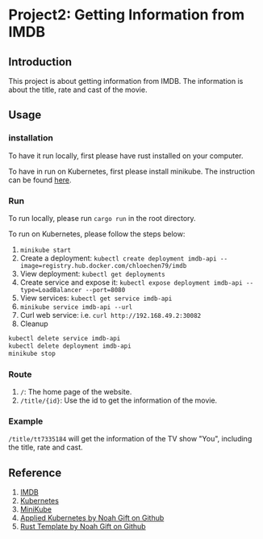 # Project2: Getting Information from IMDB

## Introduction

This project is about getting information from IMDB. The information is about the title, rate and cast of the movie.

## Usage

### installation

To have it run locally, first please have rust installed on your computer.  

To have in run on Kubernetes, first please install minikube. The instruction can be found [here](https://minikube.sigs.k8s.io/docs/start/).

### Run

To run locally, please run `cargo run` in the root directory.  

To run on Kubernetes, please follow the steps below:

1. `minikube start`
2. Create a deployment: `kubectl create deployment imdb-api --image=registry.hub.docker.com/chloechen79/imdb`
3. View deployment: `kubectl get deployments`
6. Create service and expose it: `kubectl expose deployment imdb-api --type=LoadBalancer --port=8080`
7. View services:  `kubectl get service imdb-api`
8.  `minikube service imdb-api --url`
9. Curl web service: i.e. `curl http://192.168.49.2:30082`
10. Cleanup
```bash
kubectl delete service imdb-api
kubectl delete deployment imdb-api
minikube stop
````

### Route

1. `/`: The home page of the website.
2. `/title/{id}`: Use the id to get the information of the movie.

### Example

`/title/tt7335184` will get the information of the TV show "You", including the title, rate and cast.

## Reference

1. [IMDB](https://www.imdb.com/)
2. [Kubernetes](https://kubernetes.io/docs/tutorials/hello-minikube/)
3. [MiniKube]((https://minikube.sigs.k8s.io/docs/start/))
4. [Applied Kubernetes by Noah Gift on Github](https://github.com/nogibjj/coursera-applied-de-kubernetes-lab)
5. [Rust Template by Noah Gift on Github](https://github.com/noahgift/rust-new-project-template)
